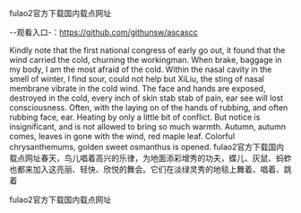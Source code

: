 fulao2官方下载国内载点网址

--观看入口-：https://github.com/githunsw/ascascc

Kindly note that the first national congress of early go out, it found that the wind carried the cold, churning the workingman.
When brake, baggage in my body, I am the most afraid of the cold.
Within the nasal cavity in the smell of winter, I find sour, could not help but XiLiu, the sting of nasal membrane vibrate in the cold wind.
The face and hands are exposed, destroyed in the cold, every inch of skin stab stab of pain, ear see will lost consciousness.
Often, with the laying on of the hands of rubbing, and often rubbing face, ear.
Heating by only a little bit of conflict.
But notice is insignificant, and is not allowed to bring so much warmth.
Autumn, autumn comes, leaves in gone with the wind, red maple leaf.
Colorful chrysanthemums, golden sweet osmanthus is opened.
fulao2官方下载国内载点网址春天，鸟儿唱着高兴的乐律，为地面添彩增秀的功夫，蝶儿、灰鼠、蚂蚱也都来加入这亮丽、轻快、欣悦的舞会。它们在淡绿灵秀的地毯上舞着、唱着、跳着

fulao2官方下载国内载点网址
